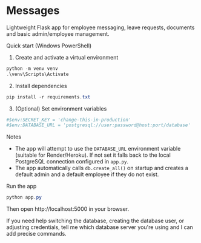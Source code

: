 # Messages

Lightweight Flask app for employee messaging, leave requests, documents and basic admin/employee management.

Quick start (Windows PowerShell)

1. Create and activate a virtual environment

```powershell
python -m venv venv
.\venv\Scripts\Activate
```

2. Install dependencies

```powershell
pip install -r requirements.txt
```

3. (Optional) Set environment variables

```powershell
#$env:SECRET_KEY = 'change-this-in-production'
#$env:DATABASE_URL = 'postgresql://user:password@host:port/database'
```

Notes
- The app will attempt to use the `DATABASE_URL` environment variable (suitable for Render/Heroku). If not set it falls back to the local PostgreSQL connection configured in `app.py`.
- The app automatically calls `db.create_all()` on startup and creates a default admin and a default employee if they do not exist.

Run the app

```powershell
python app.py
```

Then open http://localhost:5000 in your browser.

If you need help switching the database, creating the database user, or adjusting credentials, tell me which database server you're using and I can add precise commands.